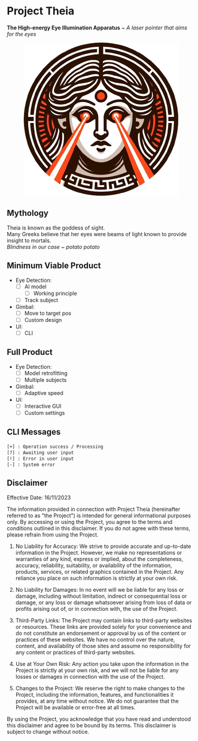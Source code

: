 # Project Theia
**The High-energy Eye Illumination Apparatus** ~ *A laser pointer that aims for the eyes*

<p align="center">
  <img src="https://github.com/RobbeTh-PXL/Project-Theia/blob/dev/Media/Theia.png?raw=true" />
</p>

## Mythology
Theia is known as the goddess of sight. <br>
Many Greeks believe that her eyes were beams of light known to provide insight to mortals. <br>
*Blindness in our case ~ potato potato*

## Minimum Viable Product
- Eye Detection:
    - [ ] AI model
        - [ ] Working principle
    - [ ] Track subject
- Gimbal:
    - [ ] Move to target pos
    - [ ] Custom design
- UI:
    - [ ] CLI

## Full Product
- Eye Detection:
    - [ ] Model retrofitting
    - [ ] Multiple subjects
- Gimbal:
    - [ ] Adaptive speed
- UI:
    - [ ] Interactive GUI
    - [ ] Custom settings

## CLI Messages
```
[+] : Operation success / Processing  
[?] : Awaiting user input
[!] : Error in user input
[-] : System error
```

## Disclaimer
Effective Date: 16/11/2023

The information provided in connection with Project Theia (hereinafter referred to as "the Project") is intended for general informational purposes only. By accessing or using the Project, you agree to the terms and conditions outlined in this disclaimer. If you do not agree with these terms, please refrain from using the Project.

1. No Liability for Accuracy: We strive to provide accurate and up-to-date information in the Project. However, we make no representations or warranties of any kind, express or implied, about the completeness, accuracy, reliability, suitability, or availability of the information, products, services, or related graphics contained in the Project. Any reliance you place on such information is strictly at your own risk.

2. No Liability for Damages: In no event will we be liable for any loss or damage, including without limitation, indirect or consequential loss or damage, or any loss or damage whatsoever arising from loss of data or profits arising out of, or in connection with, the use of the Project.

 3. Third-Party Links: The Project may contain links to third-party websites or resources. These links are provided solely for your convenience and do not constitute an endorsement or approval by us of the content or practices of these websites. We have no control over the nature, content, and availability of those sites and assume no responsibility for any content or practices of third-party websites.

4. Use at Your Own Risk: Any action you take upon the information in the Project is strictly at your own risk, and we will not be liable for any losses or damages in connection with the use of the Project.

5. Changes to the Project: We reserve the right to make changes to the Project, including the information, features, and functionalities it provides, at any time without notice. We do not guarantee that the Project will be available or error-free at all times.

By using the Project, you acknowledge that you have read and understood this disclaimer and agree to be bound by its terms. This disclaimer is subject to change without notice.
